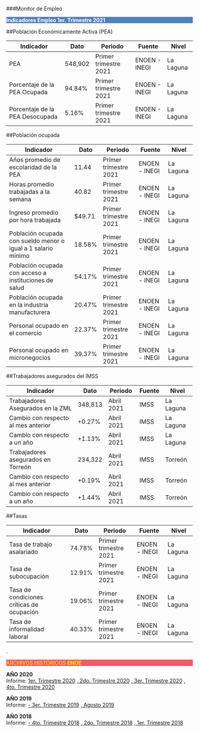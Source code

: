 
###Monitor de Empleo

<p style="background-color:#4F81BD;color:white;"><strong>Indicadores Empleo 1er. Trimestre 2021</strong></p>

##Población Económicamente Activa (PEA)

Indicador                           |Dato       |Periodo        |Fuente     |Nivel      |
----------------------------------------------------------------|---------------|-----------------------|---------------|---------------|
PEA                               | 548,902   | Primer trimestre 2021 | ENOEN - INEGI  | La Laguna    |
Porcentaje de la PEA Ocupada                  | 94.84%    | Primer trimestre 2021 | ENOEN - INEGI  | La Laguna    |
Porcentaje de la PEA Desocupada               | 5.16%     | Primer trimestre 2021 | ENOEN - INEGI  | La Laguna    |

##Población ocupada

Indicador                                           |Dato       |Periodo        |Fuente     |Nivel      |
----------------------------------------------------------------|---------------|-----------------------|---------------|---------------|
Años promedio de escolaridad de la PEA            | 11.44     | Primer trimestre 2021 | ENOEN - INEGI  | La Laguna    |
Horas promedio trabajadas a la semana                 | 40.82     | Primer trimestre 2021 | ENOEN - INEGI  | La Laguna    |
Ingreso promedio por hora trabajada                   | $49.71    | Primer trimestre 2021 | ENOEN - INEGI  | La Laguna    |
Población ocupada con sueldo menor o igual a 1 salario mínimo | 18.58%    | Primer trimestre 2021 | ENOEN - INEGI  | La Laguna    |
Población ocupada con acceso a instituciones de salud     | 54.17%    | Primer trimestre 2021 | ENOEN - INEGI  | La Laguna    |
Población ocupada en la industria manufacturera           | 20.47%    | Primer trimestre 2021 | ENOEN - INEGI  | La Laguna    |
Personal ocupado en el comercio               | 22.37%    | Primer trimestre 2021 | ENOEN - INEGI  | La Laguna    |
Personal ocupado en micronegocios             | 39.37%    | Primer trimestre 2021 | ENOEN - INEGI  | La Laguna    |

##Trabajadores asegurados del IMSS

Indicador                                       |Dato       |Periodo        |Fuente     |Nivel      |
------------------------------------------------|-----------|---------------|-----------|-----------|
Trabajadores Asegurados en la ZML             | 348,813   | Abril 2021    | IMSS      | La Laguna |
Cambio con respecto al mes anterior           | +0.27%    | Abril 2021    | IMSS      | La Laguna |
Cambio con respecto a un año                  | +1.13%    | Abril 2021    | IMSS      | La Laguna |
Trabajadores asegurados en Torreón            | 234,322   | Abril 2021    | IMSS      | Torreón   |
Cambio con respecto al mes anterior           | +0.19%    | Abril 2021    | IMSS      | Torreón   |
Cambio con respecto a un año                  | +1.44%    | Abril 2021    | IMSS      | Torreón   |

##Tasas

Indicador                                    |Dato       |Periodo                |Fuente          |Nivel      |
---------------------------------------------|-----------|-----------------------|----------------|-----------|
Tasa de trabajo asalariado                 | 74.78%    | Primer trimestre 2021 | ENOEN - INEGI  | La Laguna |
Tasa de subocupación                       | 12.91%    | Primer trimestre 2021 | ENOEN - INEGI  | La Laguna |
Tasa de condiciones críticas de ocupación  | 19.06%    | Primer trimestre 2021 | ENOEN - INEGI  | La Laguna |
Tasa de informalidad laboral               | 40.33%    | Primer trimestre 2021 | ENOEN - INEGI  | La Laguna |



.
<p style="background-color:#f95666;color:yellow;">ARCHIVOS HISTÓRICOS <strong>ENOE</strong></p>


<b> AÑO 2020 </b>
</br>
Informe:
[1er. Trimestre 2020](http://www.trcimplan.gob.mx/monitores/empleo/monitor-empleo-trim1-2020.pdf)
[, 2do. Trimestre 2020](http://www.trcimplan.gob.mx/monitores/empleo/monitor-empleo-trim2-2020.pdf)
[, 3er. Trimestre 2020](http://www.trcimplan.gob.mx/monitores/empleo/monitor-empleo-trim3-2020.pdf)
[, 4to. Trimestre 2020](http://www.trcimplan.gob.mx/monitores/empleo/monitor-empleo-trim4-2020.pdf)


<b> AÑO 2019 </b>
</br>
Informe:
[- 3er. Trimestre 2019](http://www.trcimplan.gob.mx/monitores/empleo/monitor-empleo-3er-trim-2019.pdf)
[, Agosto 2019](http://www.trcimplan.gob.mx/monitores/empleo/monitor-empleo-8-2019.pdf)
</br>

<b> AÑO 2018 </b>
</br>
Informe:
[- 4to. Trimestre 2018](http://www.trcimplan.gob.mx/monitores/empleo/monitor-empleo-4-2018.pdf)
[, 2do. Trimestre 2018](http://www.trcimplan.gob.mx/monitores/empleo/monitor-empleo-2-2018.pdf)
[, 1er. Trimestre 2018](http://www.trcimplan.gob.mx/monitores/empleo/monitor-empleo-1-2018.pdf)
</br>

</br>
